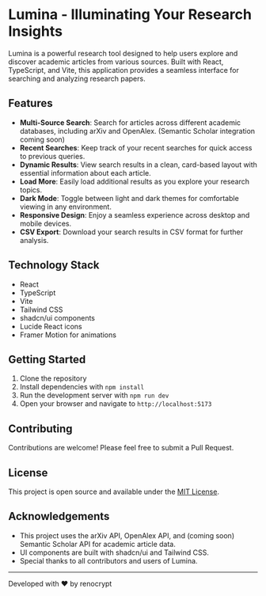# Lumina - Illuminating Your Research Insights

Lumina is a powerful research tool designed to help users explore and discover academic articles from various sources. Built with React, TypeScript, and Vite, this application provides a seamless interface for searching and analyzing research papers.

## Features

- **Multi-Source Search**: Search for articles across different academic databases, including arXiv and OpenAlex. (Semantic Scholar integration coming soon)
- **Recent Searches**: Keep track of your recent searches for quick access to previous queries.
- **Dynamic Results**: View search results in a clean, card-based layout with essential information about each article.
- **Load More**: Easily load additional results as you explore your research topics.
- **Dark Mode**: Toggle between light and dark themes for comfortable viewing in any environment.
- **Responsive Design**: Enjoy a seamless experience across desktop and mobile devices.
- **CSV Export**: Download your search results in CSV format for further analysis.

## Technology Stack

- React
- TypeScript
- Vite
- Tailwind CSS
- shadcn/ui components
- Lucide React icons
- Framer Motion for animations

## Getting Started

1. Clone the repository
2. Install dependencies with `npm install`
3. Run the development server with `npm run dev`
4. Open your browser and navigate to `http://localhost:5173`

## Contributing

Contributions are welcome! Please feel free to submit a Pull Request.

## License

This project is open source and available under the [MIT License](LICENSE).

## Acknowledgements

- This project uses the arXiv API, OpenAlex API, and (coming soon) Semantic Scholar API for academic article data.
- UI components are built with shadcn/ui and Tailwind CSS.
- Special thanks to all contributors and users of Lumina.

---

Developed with ❤️ by renocrypt
